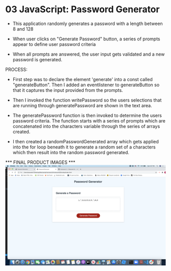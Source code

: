 # 03 JavaScript: Password Generator

* This application randomly generates a password with a length between 8 and 128

* When user clicks on "Generate Password" button, a series of prompts appear to define user password criteria

* When all prompts are answered, the user input gets validated and a new password is generated. 

PROCESS:
* First step was to declare the element 'generate' into a const called "generateButton". Then I added an eventlistener to generateButton so that it captures the input provided from the prompts.

* Then I invoked the function writePassword so the users selections that are running through generatePassword are shown in the text area. 

* The generatePassword function is then invoked to determine the users password criteria. The function starts with a series of prompts which are concatenated into the characters variable through the series of arrays created. 

* I then created a randomPasswordGenerated array which gets applied into the for loop beneath it to generate a random set of a characters which then result into the random password generated.  

*** FINAL PRODUCT IMAGES ***
![Final Product](./Assets/screenshot.png)